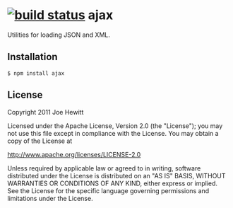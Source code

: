 [![build status](https://secure.travis-ci.org/joehewitt/ajax.png)](http://travis-ci.org/joehewitt/ajax)
ajax
========

Utilities for loading JSON and XML.

Installation
------------

    $ npm install ajax

License 
-------

Copyright 2011 Joe Hewitt

Licensed under the Apache License, Version 2.0 (the "License");
you may not use this file except in compliance with the License.
You may obtain a copy of the License at
 
   http://www.apache.org/licenses/LICENSE-2.0

Unless required by applicable law or agreed to in writing, software
distributed under the License is distributed on an "AS IS" BASIS,
WITHOUT WARRANTIES OR CONDITIONS OF ANY KIND, either express or implied.
See the License for the specific language governing permissions and
limitations under the License.
